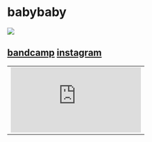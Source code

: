 # **babybaby**
![](../include/babybaby-1.png)
## [bandcamp](https://urmybabybaby.bandcamp.com/music) [instagram](https://www.instagram.com/babybaby4ever/)
<table>
    <tr>
        <td>
        	<iframe frameborder="0"
        scrolling="no" 
        style="overflow:hidden;height:100%;width:100%;text-align:center" id="ytplayer" type="text/html" width="100%" height="100%"
src="https://www.youtube.com/embed/fsrva7YPJnQ?disablekb=1&modestbranding=1&color=white"
frameborder="0" allowfullscreen>
</iframe>
</td>
    </tr>
</table>
